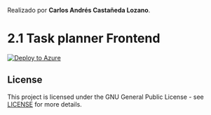 Realizado por **Carlos Andrés Castañeda Lozano**.
# 2.1 Task planner Frontend
[![Deploy to Azure](https://aka.ms/deploytoazurebutton)](http://taskplannerbackend.westus.azurecontainer.io:8080/users)
## License
This project is licensed under the GNU General Public License - see [LICENSE](LICENSE) for more details.
